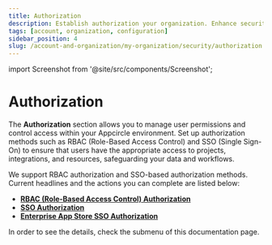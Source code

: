 ```yaml
---
title: Authorization
description: Establish authorization your organization. Enhance security and simplify access across Appcircle's platform.
tags: [account, organization, configuration]
sidebar_position: 4
slug: /account-and-organization/my-organization/security/authorization
---
```

import Screenshot from '@site/src/components/Screenshot';

# Authorization

The **Authorization** section allows you to manage user permissions and control access within your Appcircle environment. Set up authorization methods such as RBAC (Role-Based Access Control) and SSO (Single Sign-On) to ensure that users have the appropriate access to projects, integrations, and resources, safeguarding your data and workflows.

We support RBAC authorization and SSO-based authorization methods. Current headlines and the actions you can complete are listed below:

- [**RBAC (Role-Based Access Control) Authorization**](/account-and-organization/my-organization/security/authorization/rbac-authorization)
- [**SSO Authorization**](/account-and-organization/my-organization/security/authorization/sso-authorization)
- [**Enterprise App Store SSO Authorization**](/account-and-organization/my-organization/security/authorization/store-sso-authorization)

In order to see the details, check the submenu of this documentation page.